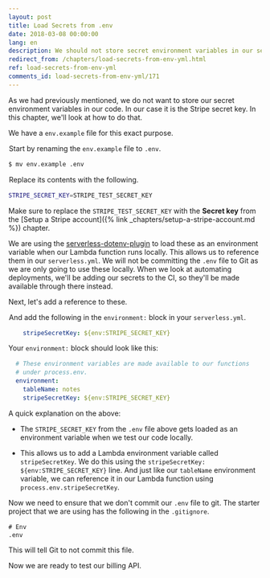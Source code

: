```yaml
---
layout: post
title: Load Secrets from .env
date: 2018-03-08 00:00:00
lang: en
description: We should not store secret environment variables in our serverless.yml. For this we will use a .env file that will not be checked into source control. This file will be loaded automatically using the serverless-dotenv-plugin.
redirect_from: /chapters/load-secrets-from-env-yml.html
ref: load-secrets-from-env-yml
comments_id: load-secrets-from-env-yml/171
---
```


As we had previously mentioned, we do not want to store our secret environment variables in our code. In our case it is the Stripe secret key. In this chapter, we'll look at how to do that.

We have a `env.example` file for this exact purpose.

<img class="code-marker" src="/assets/s.png" />Start by renaming the `env.example` file to `.env`.

``` bash
$ mv env.example .env
```

<img class="code-marker" src="/assets/s.png" />Replace its contents with the following.

``` bash
STRIPE_SECRET_KEY=STRIPE_TEST_SECRET_KEY
```

Make sure to replace the `STRIPE_TEST_SECRET_KEY` with the **Secret key** from the [Setup a Stripe account]({% link _chapters/setup-a-stripe-account.md %}) chapter.

We are using the [serverless-dotenv-plugin](https://github.com/colynb/serverless-dotenv-plugin) to load these as an environment variable when our Lambda function runs locally. This allows us to reference them in our `serverless.yml`. We will not be committing the `.env` file to Git as we are only going to use these locally. When we look at automating deployments, we'll be adding our secrets to the CI, so they'll be made available through there instead.

Next, let's add a reference to these.

<img class="code-marker" src="/assets/s.png" />And add the following in the `environment:` block in your `serverless.yml`.

``` yml
    stripeSecretKey: ${env:STRIPE_SECRET_KEY}
```

Your `environment:` block should look like this:

``` yml
  # These environment variables are made available to our functions
  # under process.env.
  environment:
    tableName: notes
    stripeSecretKey: ${env:STRIPE_SECRET_KEY}
```

A quick explanation on the above:

- The `STRIPE_SECRET_KEY` from the `.env` file above gets loaded as an environment variable when we test our code locally.

- This allows us to add a Lambda environment variable called `stripeSecretKey`. We do this using the `stripeSecretKey: ${env:STRIPE_SECRET_KEY}` line. And just like our `tableName` environment variable, we can reference it in our Lambda function using `process.env.stripeSecretKey`.

Now we need to ensure that we don't commit our `.env` file to git. The starter project that we are using has the following in the `.gitignore`.

```
# Env
.env
```

This will tell Git to not commit this file.

Now we are ready to test our billing API.
